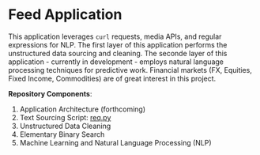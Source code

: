 # Feed Application

This application leverages ```curl``` requests, media APIs, and regular expressions for NLP. The first layer of this application performs the unstructured data sourcing and cleaning. The seconde layer of this application - currently in development - employs natural language processing techniques for predictive work. Financial markets (FX, Equities, Fixed Income, Commodities) are of great interest in this project.

**Repository Components**:

1. Application Architecture (forthcoming) 
2. Text Sourcing Script: <a href="https://github.com/benlusamba/feed/blob/master/req.py" target="_blank">req.py</a>
3. Unstructured Data Cleaning
4. Elementary Binary Search
5. Machine Learning and Natural Language Processing (NLP)